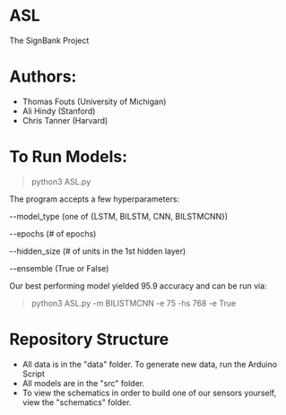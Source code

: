 # ASL
The SignBank Project

# Authors:
- Thomas Fouts (University of Michigan)
- Ali Hindy (Stanford)
- Chris Tanner (Harvard)

# To Run Models:
> python3 ASL.py

The program accepts a few hyperparameters:

--model_type (one of {LSTM, BILSTM, CNN, BILSTMCNN})

--epochs (# of epochs)

--hidden_size (# of units in the 1st hidden layer)

--ensemble (True or False)

Our best performing model yielded 95.9 accuracy and can be run via:

> python3 ASL.py -m BILISTMCNN -e 75 -hs 768 -e True

# Repository Structure
- All data is in the "data" folder. To generate new data, run the Arduino Script 
- All models are in the "src" folder. 
- To view the schematics in order to build one of our sensors yourself, view the "schematics" folder. 
